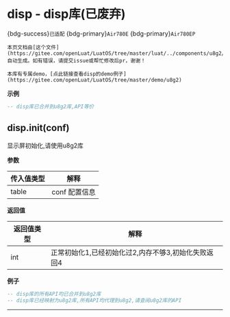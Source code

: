 # disp - disp库(已废弃)

{bdg-success}`已适配` {bdg-primary}`Air780E` {bdg-primary}`Air780EP`

```{note}
本页文档由[这个文件](https://gitee.com/openLuat/LuatOS/tree/master/luat/../components/u8g2/luat_lib_disp.c)自动生成。如有错误，请提交issue或帮忙修改后pr，谢谢！
```

```{tip}
本库有专属demo，[点此链接查看disp的demo例子](https://gitee.com/openLuat/LuatOS/tree/master/demo/u8g2)
```

**示例**

```lua
-- disp库已合并到u8g2库,API等价

```

## disp.init(conf)



显示屏初始化,请使用u8g2库

**参数**

|传入值类型|解释|
|-|-|
|table|conf 配置信息|

**返回值**

|返回值类型|解释|
|-|-|
|int|正常初始化1,已经初始化过2,内存不够3,初始化失败返回4|

**例子**

```lua
-- disp库的所有API均已合并到u8g2库
-- disp库已经映射为u8g2库,所有API均代理到u8g2,请查阅u8g2库的API

```

---

